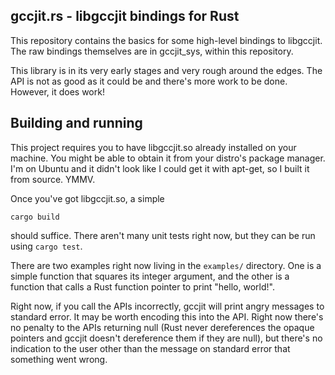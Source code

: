## gccjit.rs - libgccjit bindings for Rust
This repository contains the basics for some high-level bindings
to libgccjit. The raw bindings themselves are in gccjit_sys, within this
repository.

This library is in its very early stages and very rough around the edges.
The API is not as good as it could be and there's more work to be done.
However, it does work!

## Building and running

This project requires you to have libgccjit.so already installed on your machine.
You might be able to obtain it from your distro's package manager. I'm on Ubuntu
and it didn't look like I could get it with apt-get, so I built it from source.
YMMV.

Once you've got libgccjit.so, a simple
```
cargo build
```
should suffice. There aren't many unit tests right now, but they can be run
using `cargo test`.

There are two examples right now living in the `examples/` directory. One is a
simple function that squares its integer argument, and the other is a function
that calls a Rust function pointer to print "hello, world!".

Right now, if you call the APIs incorrectly, gccjit will print angry messages
to standard error. It may be worth encoding this into the API. Right now there's
no penalty to the APIs returning null (Rust never dereferences the opaque pointers
and gccjit doesn't dereference them if they are null), but there's no indication
to the user other than the message on standard error that something went wrong.
